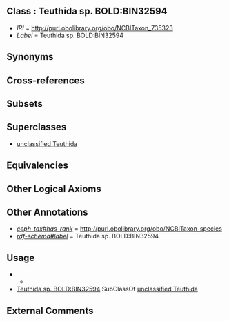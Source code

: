 
## Class : Teuthida sp. BOLD:BIN32594

 * *IRI* = http://purl.obolibrary.org/obo/NCBITaxon_735323
 * *Label* = Teuthida sp. BOLD:BIN32594

## Synonyms


## Cross-references


## Subsets


## Superclasses

 * [unclassified Teuthida](../../NCBITaxon/14/NCBITaxon_725814.md)

## Equivalencies


## Other Logical Axioms


## Other Annotations

 * *[ceph-tax#has_rank](../../ceph-tax#has/nk/ceph-tax#has_rank.md)* = http://purl.obolibrary.org/obo/NCBITaxon_species
 * *[rdf-schema#label](../../el/rdf-schema#label.md)* = Teuthida sp. BOLD:BIN32594

## Usage

 * -
 * [Teuthida sp. BOLD:BIN32594](../../NCBITaxon/23/NCBITaxon_735323.md) SubClassOf [unclassified Teuthida](../../NCBITaxon/14/NCBITaxon_725814.md)

## External Comments

